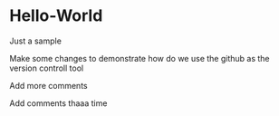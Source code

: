 # Hello-World
Just a sample

Make some changes to demonstrate how do we use the github as the version controll tool

Add more comments

Add comments thaaa time
